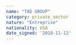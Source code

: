 ```yaml
---
name: "TAD GROUP"
category: private_sector
nature: "Entreprise"
nationality: USA
date_signed: '2018-11-12'
---
```

    